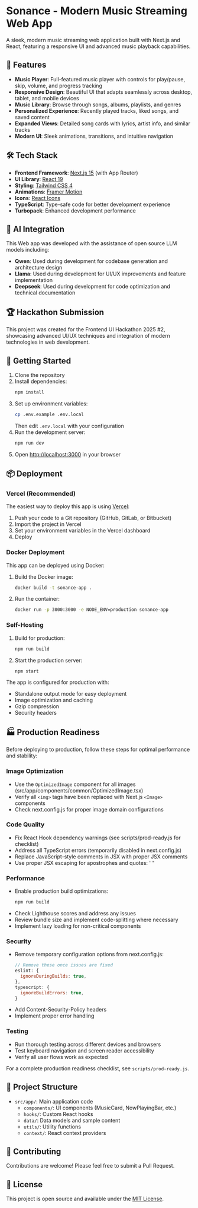 # Sonance - Modern Music Streaming Web App

A sleek, modern music streaming web application built with Next.js and React, featuring a responsive UI and advanced music playback capabilities.

## 🎵 Features

- **Music Player**: Full-featured music player with controls for play/pause, skip, volume, and progress tracking
- **Responsive Design**: Beautiful UI that adapts seamlessly across desktop, tablet, and mobile devices
- **Music Library**: Browse through songs, albums, playlists, and genres
- **Personalized Experience**: Recently played tracks, liked songs, and saved content
- **Expanded Views**: Detailed song cards with lyrics, artist info, and similar tracks
- **Modern UI**: Sleek animations, transitions, and intuitive navigation

## 🛠️ Tech Stack

- **Frontend Framework**: [Next.js 15](https://nextjs.org/) (with App Router)
- **UI Library**: [React 19](https://react.dev/)
- **Styling**: [Tailwind CSS 4](https://tailwindcss.com/)
- **Animations**: [Framer Motion](https://www.framer.com/motion/)
- **Icons**: [React Icons](https://react-icons.github.io/react-icons/)
- **TypeScript**: Type-safe code for better development experience
- **Turbopack**: Enhanced development performance

## 🤖 AI Integration

This Web app was developed with the assistance of open source LLM models including:

- **Qwen**: Used during development for codebase generation and architecture design
- **Llama**: Used during development for UI/UX improvements and feature implementation
- **Deepseek**: Used during development for code optimization and technical documentation

## 🏆 Hackathon Submission

This project was created for the Frontend UI Hackathon 2025 #2, showcasing advanced UI/UX techniques and integration of modern technologies in web development.

## 🚀 Getting Started

1. Clone the repository
2. Install dependencies:
   ```bash
   npm install
   ```
3. Set up environment variables:
   ```bash
   cp .env.example .env.local
   ```
   Then edit `.env.local` with your configuration
4. Run the development server:
   ```bash
   npm run dev
   ```
5. Open [http://localhost:3000](http://localhost:3000) in your browser

## 📦 Deployment

### Vercel (Recommended)

The easiest way to deploy this app is using [Vercel](https://vercel.com/):

1. Push your code to a Git repository (GitHub, GitLab, or Bitbucket)
2. Import the project in Vercel
3. Set your environment variables in the Vercel dashboard
4. Deploy

### Docker Deployment

This app can be deployed using Docker:

1. Build the Docker image:
   ```bash
   docker build -t sonance-app .
   ```
2. Run the container:
   ```bash
   docker run -p 3000:3000 -e NODE_ENV=production sonance-app
   ```

### Self-Hosting

1. Build for production:
   ```bash
   npm run build
   ```
2. Start the production server:
   ```bash
   npm start
   ```

The app is configured for production with:

- Standalone output mode for easy deployment
- Image optimization and caching
- Gzip compression
- Security headers

## 🏭 Production Readiness

Before deploying to production, follow these steps for optimal performance and stability:

### Image Optimization

- Use the `OptimizedImage` component for all images (src/app/components/common/OptimizedImage.tsx)
- Verify all `<img>` tags have been replaced with Next.js `<Image>` components
- Check next.config.js for proper image domain configurations

### Code Quality

- Fix React Hook dependency warnings (see scripts/prod-ready.js for checklist)
- Address all TypeScript errors (temporarily disabled in next.config.js)
- Replace JavaScript-style comments in JSX with proper JSX comments
- Use proper JSX escaping for apostrophes and quotes: &apos; &quot;

### Performance

- Enable production build optimizations:
  ```bash
  npm run build
  ```
- Check Lighthouse scores and address any issues
- Review bundle size and implement code-splitting where necessary
- Implement lazy loading for non-critical components

### Security

- Remove temporary configuration options from next.config.js:
  ```js
  // Remove these once issues are fixed
  eslint: {
    ignoreDuringBuilds: true,
  },
  typescript: {
    ignoreBuildErrors: true,
  }
  ```
- Add Content-Security-Policy headers
- Implement proper error handling

### Testing

- Run thorough testing across different devices and browsers
- Test keyboard navigation and screen reader accessibility
- Verify all user flows work as expected

For a complete production readiness checklist, see `scripts/prod-ready.js`.

## 🧩 Project Structure

- `src/app/`: Main application code
  - `components/`: UI components (MusicCard, NowPlayingBar, etc.)
  - `hooks/`: Custom React hooks
  - `data/`: Data models and sample content
  - `utils/`: Utility functions
  - `context/`: React context providers

## 🤝 Contributing

Contributions are welcome! Please feel free to submit a Pull Request.

## 📄 License

This project is open source and available under the [MIT License](LICENSE).

